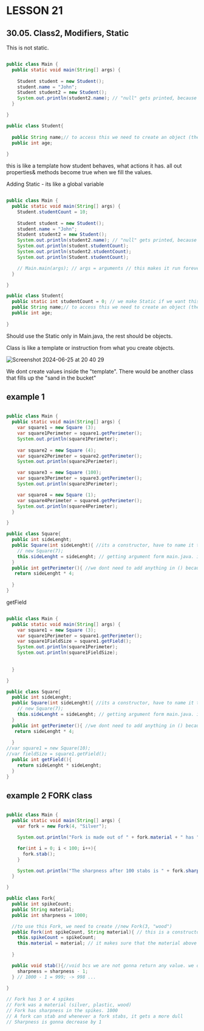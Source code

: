 # LESSON 21
## 30.05. Class2, Modifiers, Static

This is not static.

```Java

public class Main {
  public static void main(String[] args) {
    
    Student student = new Student();
    student.name = "John";
    Student student2 = new Student();
    System.out.println(student2.name); // "null" gets printed, because there is no value.
  }

}
```

```Java
public class Student{
  
  public String name;// to access this we need to create an object (the student)
  public int age;
  
}
```
this is like a template how student behaves, what actions it has. all out properties& methods become true when we fill the values.

Adding Static - its like a global variable

```Java

public class Main {
  public static void main(String[] args) {
    Student.studentCount = 10;
    
    Student student = new Student();
    student.name = "John";
    Student student2 = new Student();
    System.out.println(student2.name); // "null" gets printed, because there is no value.
    System.out.println(student.studentCount);
    System.out.println(student2.studentCount);
    System.out.println(Student.studentCount);

    // Main.main(args); // args = arguments // this makes it run forever.recursion. runs until StackOverflowError.
  }

}
```

```Java
public class Student{
  public static int studentCount = 0; // we make Static if we want this global variable which everyone can use. it will be exactly the same in all the class for every student. Makes it a global variable.
  public String name;// to access this we need to create an object (the student)
  public int age;
  
}
```

Should use the Static only in Main.java, the rest should be objects.

Class is like a template or instruction from what you create objects.

![Screenshot 2024-06-25 at 20 40 29](https://github.com/elinasasa/wotech/assets/165931766/ff152fe5-cf2b-4412-a713-79b5714ddd9d)

We dont create values inside the "template".
There would be another class that fills up the "sand in the bucket"


## example 1

```Java

public class Main {
  public static void main(String[] args) {
    var square1 = new Square (3);
    var square1Perimeter = square1.getPerimeter();
    System.out.println(square1Perimeter);
    
    var square2 = new Square (4);
    var square2Perimeter = square2.getPerimeter();
    System.out.println(square2Perimeter);

    var square3 = new Square (100);
    var square3Perimeter = square3.getPerimeter();
    System.out.println(square3Perimeter);

    var square4 = new Square (1);
    var square4Perimeter = square4.getPerimeter();
    System.out.println(square4Perimeter);
  }

}
```

```Java
public class Square{
  public int sideLenght;
  public Square(int sideLenght){ //its a constructor, have to name it the same as the class
    // new Square(7);
    this.sideLenght = sideLenght; // getting argument form main.java. it will be the same as you provide in constructor
  }
  public int getPerimeter(){ //we dont need to add anything in () because the sideLengh is in the bigger scope so we can access it.
   return sideLenght * 4; 
  
  }
}
```

getField

```Java

public class Main {
  public static void main(String[] args) {
    var square1 = new Square (3);
    var square1Perimeter = square1.getPerimeter();
    var square1FieldSize = square1.getField();
    System.out.println(square1Perimeter);
    System.out.println(square1FieldSize);
    
    
  }

}
```

```Java
public class Square{
  public int sideLenght;
  public Square(int sideLenght){ //its a constructor, have to name it the same as the class
    // new Square(7);
    this.sideLenght = sideLenght; // getting argument form main.java. it will be the same as you provide in constructor
  }
  public int getPerimeter(){ //we dont need to add anything in () because the sideLengh is in the bigger scope so we can access it.
   return sideLenght * 4; 
  
  }
//var square1 = new Square(10);
//var fieldSize = square1.getField();
  public int getField(){
    return sideLenght * sideLenght;
  }
}
```

## example 2 FORK class

```Java

public class Main {
  public static void main(String[] args) {
    var fork = new Fork(4, "Silver");

    System.out.println("Fork is made out of " + fork.material + " has " + fork.spikeCount + " spikes in total. And the sharpness is " + fork.sharpness);

    for(int i = 0; i < 100; i++){
      fork.stab();
    }

    System.out.println("The sharpness after 100 stabs is " + fork.sharpness);
  }

}
```


```Java
public class Fork{
  public int spikeCount;
  public String material;
  public int sharpness = 1000;

  //to use this Fork, we need to create //new Fork(3, "wood")
  public Fork(int spikeCount, String material){ // this is a constructor
    this.spikeCount = spikeCount;
    this.material = material; // it makes sure that the material above is the same that we provide int he constructor
    
  }

  public void stab(){//void bcs we are not gonna return any value. we dont want to return stabness after every stab.
    sharpness = sharpness - 1;
  } // 1000 - 1 = 999; -> 998 ...
  
}

// Fork has 3 or 4 spikes
// Fork was a material (silver, plastic, wood)
// Fork has sharpness in the spikes. 1000
// A fork can stab and whenever a fork stabs, it gets a more dull
// Sharpness is gonna decrease by 1
```



